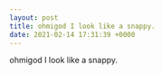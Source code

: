 ```yaml
---
layout: post
title: ohmigod I look like a snappy.
date: 2021-02-14 17:31:39 +0000
---
```


ohmigod I look like a snappy.

